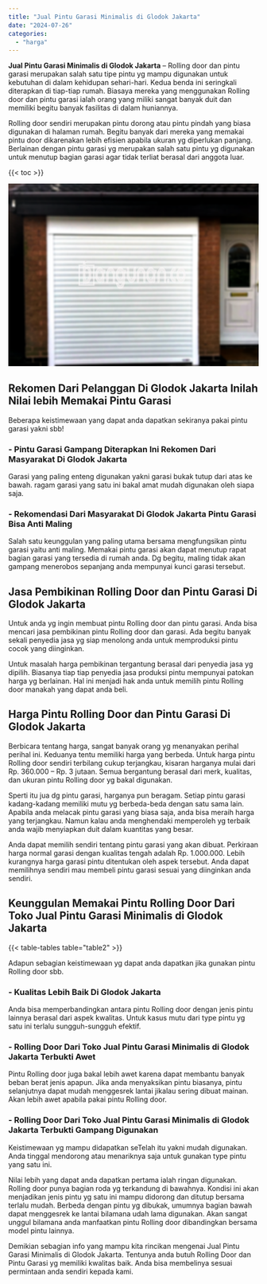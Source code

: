 ```yaml
---
title: "Jual Pintu Garasi Minimalis di Glodok Jakarta"
date: "2024-07-26"
categories: 
  - "harga"
---
```


**Jual Pintu Garasi Minimalis di Glodok Jakarta** – Rolling door dan pintu garasi merupakan salah satu tipe pintu yg mampu digunakan untuk kebutuhan di dalam kehidupan sehari-hari. Kedua benda ini seringkali diterapkan di tiap-tiap rumah. Biasaya mereka yang menggunakan Rolling door dan pintu garasi ialah orang yang miliki sangat banyak duit dan memiliki begitu banyak fasilitas di dalam huniannya.

Rolling door sendiri merupakan pintu dorong atau pintu pindah yang biasa digunakan di halaman rumah. Begitu banyak dari mereka yang memakai pintu door dikarenakan lebih efisien apabila ukuran yg diperlukan panjang. Berlainan dengan pintu garasi yg merupakan salah satu pintu yg digunakan untuk menutup bagian garasi agar tidak terliat berasal dari anggota luar.

{{< toc >}}

![Jual Pintu Garasi Minimalis di Glodok Jakarta](/images/pintu-garasi-69.png)

## Rekomen Dari Pelanggan Di Glodok Jakarta Inilah Nilai lebih Memakai Pintu Garasi

Beberapa keistimewaan yang dapat anda dapatkan sekiranya pakai pintu garasi yakni sbb!

### \- Pintu Garasi Gampang Diterapkan Ini Rekomen Dari Masyarakat Di Glodok Jakarta

Garasi yang paling enteng digunakan yakni garasi bukak tutup dari atas ke bawah. ragam garasi yang satu ini bakal amat mudah digunakan oleh siapa saja.

### \- Rekomendasi Dari Masyarakat Di Glodok Jakarta Pintu Garasi Bisa Anti Maling

Salah satu keunggulan yang paling utama bersama mengfungsikan pintu garasi yaitu anti maling. Memakai pintu garasi akan dapat menutup rapat bagian garasi yang tersedia di rumah anda. Dg begitu, maling tidak akan gampang menerobos sepanjang anda mempunyai kunci garasi tersebut.

## Jasa Pembikinan Rolling Door dan Pintu Garasi Di Glodok Jakarta

Untuk anda yg ingin membuat pintu Rolling door dan pintu garasi. Anda bisa mencari jasa pembikinan pintu Rolling door dan garasi. Ada begitu banyak sekali penyedia jasa yg siap menolong anda untuk memproduksi pintu cocok yang diinginkan.

Untuk masalah harga pembikinan tergantung berasal dari penyedia jasa yg dipilih. Biasanya tiap tiap penyedia jasa produksi pintu mempunyai patokan harga yg berlainan. Hal ini menjadi hak anda untuk memilih pintu Rolling door manakah yang dapat anda beli.

## Harga Pintu Rolling Door dan Pintu Garasi Di Glodok Jakarta

Berbicara tentang harga, sangat banyak orang yg menanyakan perihal perihal ini. Keduanya tentu memiliki harga yang berbeda. Untuk harga pintu Rolling door sendiri terbilang cukup terjangkau, kisaran harganya mulai dari Rp. 360.000 – Rp. 3 jutaan. Semua bergantung berasal dari merk, kualitas, dan ukuran pintu Rolling door yg bakal digunakan.

Sperti itu jua dg pintu garasi, harganya pun beragam. Setiap pintu garasi kadang-kadang memiliki mutu yg berbeda-beda dengan satu sama lain. Apabila anda melacak pintu garasi yang biasa saja, anda bisa meraih harga yang terjangkau. Namun kalau anda menghendaki memperoleh yg terbaik anda wajib menyiapkan duit dalam kuantitas yang besar.

Anda dapat memilih sendiri tentang pintu garasi yang akan dibuat. Perkiraan harga normal garasi dengan kualitas tengah adalah Rp. 1.000.000. Lebih kurangnya harga garasi pintu ditentukan oleh aspek tersebut. Anda dapat memilihnya sendiri mau membeli pintu garasi sesuai yang diinginkan anda sendiri.

## Keunggulan Memakai Pintu Rolling Door Dari Toko Jual Pintu Garasi Minimalis di Glodok Jakarta

{{< table-tables table="table2" >}}

Adapun sebagian keistimewaan yg dapat anda dapatkan jika gunakan pintu Rolling door sbb.

### \- Kualitas Lebih Baik Di Glodok Jakarta

Anda bisa memperbandingkan antara pintu Rolling door dengan jenis pintu lainnya berasal dari aspek kwalitas. Untuk kasus mutu dari type pintu yg satu ini terlalu sungguh-sungguh efektif.

### \- Rolling Door Dari Toko Jual Pintu Garasi Minimalis di Glodok Jakarta Terbukti Awet

Pintu Rolling door juga bakal lebih awet karena dapat membantu banyak beban berat jenis apapun. Jika anda menyaksikan pintu biasanya, pintu selanjutnya dapat mudah menggesrek lantai jikalau sering dibuat mainan. Akan lebih awet apabila pakai pintu Rolling door.

### \- Rolling Door Dari Toko Jual Pintu Garasi Minimalis di Glodok Jakarta Terbukti Gampang Digunakan

Keistimewaan yg mampu didapatkan seTelah itu yakni mudah digunakan. Anda tinggal mendorong atau menariknya saja untuk gunakan type pintu yang satu ini.

Nilai lebih yang dapat anda dapatkan pertama ialah ringan digunakan. Rolling door punya bagian roda yg terkandung di bawahnya. Kondisi ini akan menjadikan jenis pintu yg satu ini mampu didorong dan ditutup bersama terlalu mudah. Berbeda dengan pintu yg dibukak, umumnya bagian bawah dapat menggesrek ke lantai bilamana udah lama digunakan. Akan sangat unggul bilamana anda manfaatkan pintu Rolling door dibandingkan bersama model pintu lainnya.

Demikian sebagian info yang mampu kita rincikan mengenai Jual Pintu Garasi Minimalis di Glodok Jakarta. Tentunya anda butuh Rolling Door dan Pintu Garasi yg memiliki kwalitas baik. Anda bisa membelinya sesuai permintaan anda sendiri kepada kami.
